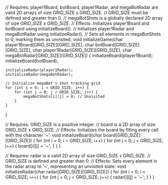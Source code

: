 // Requires: player1Board, botBoard, player1Radar, and megaBotRadar are valid 2D arrays of size GRID_SIZE x GRID_SIZE.
//           GRID_SIZE must be defined and greater than 0.
//           megaBotShots is a globally declared 2D array of size GRID_SIZE x GRID_SIZE.
// Effects:  Initializes player1Board and botBoard using initializeBoard().
//           Initializes player1Radar and megaBotRadar using initializeRadar().
//           Sets all elements in megaBotShots to 0, marking them as unvisited.
void initializeGame(char player1Board[GRID_SIZE][GRID_SIZE], char botBoard[GRID_SIZE][GRID_SIZE],
                    char player1Radar[GRID_SIZE][GRID_SIZE], char megaBotRadar[GRID_SIZE][GRID_SIZE]) {
    initializeBoard(player1Board);
    initializeBoard(botBoard);

    initializeRadar(player1Radar);
    initializeRadar(megaBotRadar);

    // Initialize megaBot's shot tracking grid
    for (int i = 0; i < GRID_SIZE; i++) {
        for (int j = 0; j < GRID_SIZE; j++) {
            megaBotShots[i][j] = 0; // Unvisited
        }
    }
}

// Requires: GRID_SIZE is a positive integer.
//           board is a 2D array of size GRID_SIZE x GRID_SIZE.
// Effects: Initializes the board by filling every cell with the character '~'.
void initializeBoard(char board[GRID_SIZE][GRID_SIZE])
{
    for (int i = 0; i < GRID_SIZE; i++)
    {
        for (int j = 0; j < GRID_SIZE; j++)
        {
            board[i][j] = '~';
        }
    }
}

// Requires: radar is a valid 2D array of size GRID_SIZE x GRID_SIZE.
//           GRID_SIZE is defined and greater than 0.
// Effects:  Sets every element in the radar array to '~', representing an unvisited state.
void initializeRadar(char radar[GRID_SIZE][GRID_SIZE]) {
    for (int i = 0; i < GRID_SIZE; i++) {
        for (int j = 0; j < GRID_SIZE; j++) {
            radar[i][j] = '~';
        }
    }
}
